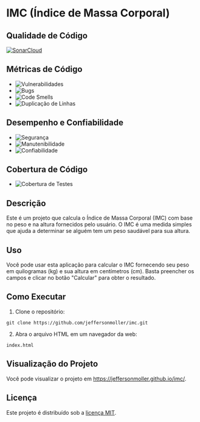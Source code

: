 # IMC (Índice de Massa Corporal)

## Qualidade de Código

[![SonarCloud](https://sonarcloud.io/images/project_badges/sonarcloud-white.svg)](https://sonarcloud.io/summary/new_code?id=JeffersonMoller_imc)

## Métricas de Código

- ![Vulnerabilidades](https://sonarcloud.io/api/project_badges/measure?project=JeffersonMoller_imc&metric=vulnerabilities)
- ![Bugs](https://sonarcloud.io/api/project_badges/measure?project=JeffersonMoller_imc&metric=bugs)
- ![Code Smells](https://sonarcloud.io/api/project_badges/measure?project=JeffersonMoller_imc&metric=code_smells)
- ![Duplicação de Linhas](https://sonarcloud.io/api/project_badges/measure?project=JeffersonMoller_imc&metric=duplicated_lines_density)

## Desempenho e Confiabilidade

- ![Segurança](https://sonarcloud.io/api/project_badges/measure?project=JeffersonMoller_imc&metric=security_rating)
- ![Manutenibilidade](https://sonarcloud.io/api/project_badges/measure?project=JeffersonMoller_imc&metric=sqale_rating)
- ![Confiabilidade](https://sonarcloud.io/api/project_badges/measure?project=JeffersonMoller_imc&metric=reliability_rating)

## Cobertura de Código

- ![Cobertura de Testes](https://sonarcloud.io/api/project_badges/measure?project=JeffersonMoller_imc&metric=coverage)


## Descrição

Este é um projeto que calcula o Índice de Massa Corporal (IMC) com base no peso e na altura fornecidos pelo usuário. O IMC é uma medida simples que ajuda a determinar se alguém tem um peso saudável para sua altura.

## Uso

Você pode usar esta aplicação para calcular o IMC fornecendo seu peso em quilogramas (kg) e sua altura em centímetros (cm). Basta preencher os campos e clicar no botão "Calcular" para obter o resultado.

## Como Executar

1. Clone o repositório:

```
git clone https://github.com/jeffersonmoller/imc.git
```

2. Abra o arquivo HTML em um navegador da web:

```
index.html
```

## Visualização do Projeto

Você pode visualizar o projeto em https://jeffersonmoller.github.io/imc/.



## Licença

Este projeto é distribuído sob a [licença MIT](LICENSE).
